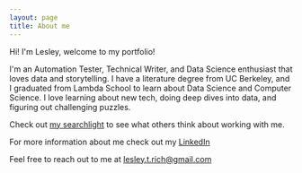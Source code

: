 ```yaml
---
layout: page
title: About me
---
```


Hi! I'm Lesley, welcome to my portfolio!

I'm an Automation Tester, Technical Writer, and Data Science enthusiast that loves data and storytelling. I have a literature degree from UC Berkeley, and I graduated from Lambda School to learn about Data Science and Computer Science. I love learning about new tech, doing deep dives into data, and figuring out challenging puzzles.

Check out [my searchlight](https://my.searchlight.ai/lesley-rich) to see what others think about working with me.

For more information about me check out my [LinkedIn](https://www.linkedin.com/in/lesley-rich-86bb8572/)

Feel free to reach out to me at lesley.t.rich@gmail.com
